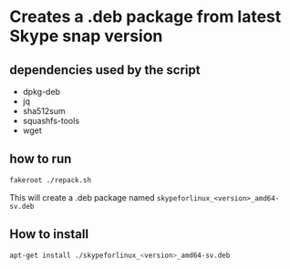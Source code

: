 # Creates a .deb package from latest Skype snap version

## dependencies used by the script
* dpkg-deb
* jq
* sha512sum
* squashfs-tools
* wget

## how to run
```bash
fakeroot ./repack.sh
```

This will create a .deb package named `skypeforlinux_<version>_amd64-sv.deb`

## How to install

```bash
apt-get install ./skypeforlinux_<version>_amd64-sv.deb
```
